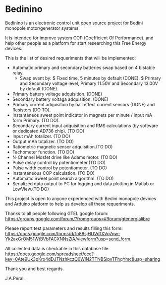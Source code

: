 Bedinino
========

Bedinino is an electronic control unit open source project for Bedini monopole motor/generator systems.

It is intended for improve system COP (Coefficient Of Performance), and help other people as a platform for start researching this Free Energy devices.

This is the list of desired requeriments that will be implemented:

- Automatic primary and secondary batteries swap based on 4 bistable relay.
 	* Swap event by:
 	 	$ Fixed time, 5 minutes by default (DONE).
 		$ Primary and Secondary voltage level, Primary 11.50V and Secondary 13.00V by default (DONE).
- Primary battery voltage adquisition. (DONE)
- Secondary battery voltaga adquisition. (DONE)
- Primary current adquisition by hall effect current sensors (DONE) and Resistors (DO TO).
- Instantáneos sweet point indicator in magnets per minute / input mA form Primary. (TO DO).
- Secondary current input adquisition and RMS calculations (by software or dedicated AD736 chip). (TO DO)
- Input mAh totalizer. (TO DO)
- Output mAh totalizer. (TO DO)
- Ratiometric magnetic sensor adquisition.(TO DO)
- Tachometer function. (TO DO)
- N-Channel Mosfet drive like Adams motor. (TO DO)
- Pulse delay control by potentiometer.(TO DO)
- Pulse width control by potentiometer. (TO DO)
- Instantaneous COP calculation. (TO DO)
- Automatic Sweet point search algorithm. (TO DO)
- Serialized data output to PC for logging and data plotting in Matlab or LowView.(TO DO)

This project is open to anyone experienced with Bedini monopole devices and Arduino platform to help us develop all these requeriments.

Thanks to all people following GTEL google forum:
	https://groups.google.com/forum/?fromgroups=#!forum/gtenergialibre

Please report test parameters and results filling this form:
	https://docs.google.com/forms/d/1n88sjHUVd1XVq7qw-Yk2axGrOM51WtBVbFACXNNsZiA/viewform?usp=send_form

All collected data is checkable in this database file:
	https://docs.google.com/spreadsheet/ccc?key=0Ate9Uk3pKrx4dDJTNzhkczQ0WlN2TTNBSlpvTFhqYmc&usp=sharing

Thank you and best regards.

J.A.Peral.
